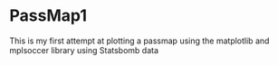 # PassMap1

This is my first attempt at plotting a passmap using the matplotlib and mplsoccer library using Statsbomb data
